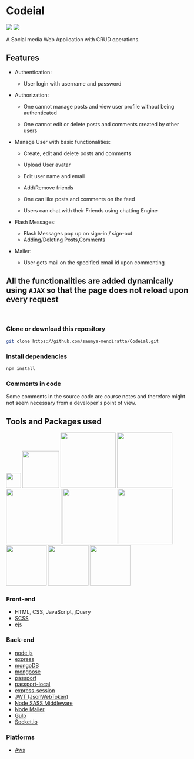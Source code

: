 # Codeial
<img src="https://img.shields.io/github/issues/saumya-mendiratta/Codeial"> <img src="https://img.shields.io/badge/Dev-InProgress-orange">


A Social media Web Application with CRUD operations.


## Features

* Authentication:
  
  * User login with username and password

* Authorization:

  * One cannot manage posts and view user profile without being authenticated

  * One cannot edit or delete posts and comments created by other users

* Manage User with basic functionalities:

  * Create, edit and delete posts and comments

  * Upload User avatar

  * Edit user name and email
  
  * Add/Remove friends
  
  * One can like posts and comments on the feed
 
  * Users can chat with their Friends using chatting Engine 
  
 * Flash Messages:
 
     * Flash Messages pop up on sign-in / sign-out
     * Adding/Deleting Posts,Comments
     
  * Mailer:
     * User gets mail on the specified email id upon commenting
     
 ## All the functionalities are added dynamically using `AJAX` so that the page does not reload upon every request  

<br>

### Clone or download this repository

```sh
git clone https://github.com/saumya-mendiratta/Codeial.git
```

### Install dependencies

```sh
npm install
```

### Comments in code

Some comments in the source code are course notes and therefore might not seem necessary from a developer's point of view.

## Tools and Packages used
<img src="https://raw.githubusercontent.com/gulpjs/artwork/master/gulp-2x.png" width=40> <img src="https://miro.medium.com/max/800/0*g3ns8QALNBBH7CBA." width=100> <img src="https://t1.daumcdn.net/cfile/tistory/226E113C5660EF950B" width=150> <img src="https://upload.wikimedia.org/wikipedia/commons/d/d9/Node.js_logo.svg" width=150> <img src="https://cdn.iconscout.com/icon/free/png-512/mongodb-226029.png" width=150> <img src="https://transang.me/content/images/2019/11/ExpressJS.png" width=150><img src="https://vegibit.com/wp-content/uploads/2018/07/JSON-Web-Token-Authentication-With-Node.png" width=150> <img src="https://camo.githubusercontent.com/f1e23b7f0efb3e6acf2b5a11c0379e5c51cc911b/68747470733a2f2f7261776769742e636f6d2f736173732f6e6f64652d736173732f6d61737465722f6d656469612f6c6f676f2e737667" width=110> <img src="https://i1.wp.com/community.nodemailer.com/wp-content/uploads/2015/10/n2-2.png?fit=422%2C360&ssl=1" width=110> <img src="https://miro.medium.com/max/400/1*YI1tt4kGzvea-v4dAhZ90w.png" width=110>

### Front-end
* HTML, CSS, JavaScript, jQuery
* [SCSS](https://sass-lang.com/)
* [ejs](http://ejs.co/)

### Back-end
* [node.js](https://nodejs.org/en/)
* [express](https://expressjs.com/)
* [mongoDB](https://www.mongodb.com/)
* [mongoose](http://mongoosejs.com/)
* [passport](http://www.passportjs.org/)
* [passport-local](https://github.com/jaredhanson/passport-local#passport-local)
* [express-session](https://github.com/expressjs/session#express-session)
* [JWT (JsonWebToken)](https://jwt.io/)
* [Node SASS Middleware](https://www.npmjs.com/package/node-sass)
* [Node Mailer](https://nodemailer.com/about/)
* [Gulp](https://gulpjs.com/)
* [Socket.io](https://socket.io/)


### Platforms

* [Aws](https://aws.amazon.com/)

